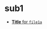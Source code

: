 <!-- generated by markdown-notes-tree -->

# sub1

<!-- optional markdown-notes-tree directory description starts here -->

<!-- optional markdown-notes-tree directory description ends here -->

- [**Title** for `file1a`](file1a.md)
